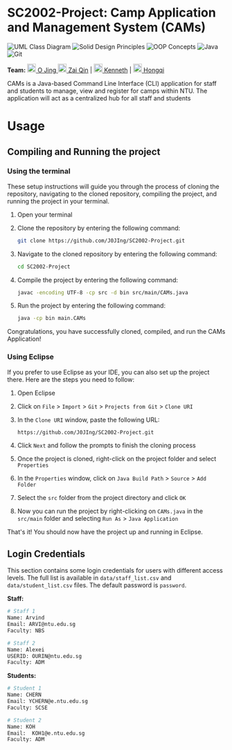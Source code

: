 # SC2002-Project: Camp Application and Management System (CAMs)

![UML Class Diagram](https://img.shields.io/badge/UML%20Class%20Diagram-1976D2?style=for-the-badge&logoColor=white)
![Solid Design Principles](https://img.shields.io/badge/SOLID%20Design%20Principles-C71A36?style=for-the-badge&logoColor=white)
![OOP Concepts](https://img.shields.io/badge/OOP%20Concepts-C71A36?style=for-the-badge&logoColor=white)
![Java](https://img.shields.io/badge/java-%23ED8B00.svg?style=for-the-badge&logo=java&logoColor=white)
![Git](https://img.shields.io/badge/git-%23F05033.svg?style=for-the-badge&logo=git&logoColor=white)

**Team:** 
[<img src="https://github.com/J0JIng.png" height="20" width="20" /> O Jing ](https://github.com/J0JIng)
[<img src="https://github.com/Zaiqin.png" height="20" width="20" /> Zai Qin](https://github.com/Zaiqin) |
[<img src="https://github.com/kyew003.png" height="20" width="20" /> Kenneth](https://github.com/kyew003) |
[<img src="https://github.com/sharpwoofer.png" height="20" width="20" /> Hongqi](https://github.com/sharpwoofer)

CAMs is a Java-based Command Line Interface (CLI) application for staff and students to manage, view and register for camps within NTU. The application will act as a centralized hub for all staff and students

# Usage

## Compiling and Running the project
### Using the terminal

These setup instructions will guide you through the process of cloning the repository, navigating to the cloned repository, compiling the project, and running the project in your terminal.

1. Open your terminal

2. Clone the repository by entering the following command:

   ```bash
   git clone https://github.com/J0JIng/SC2002-Project.git
   
   ```

3. Navigate to the cloned repository by entering the following command:

   ```bash
   cd SC2002-Project
   ```

4. Compile the project by entering the following command:

   ```bash
   javac -encoding UTF-8 -cp src -d bin src/main/CAMs.java
   ```

5. Run the project by entering the following command:

   ```bash
   java -cp bin main.CAMs
   ```

Congratulations, you have successfully cloned, compiled, and run the CAMs Application!

### Using Eclipse

If you prefer to use Eclipse as your IDE, you can also set up the project there. Here are the steps you need to follow:

1. Open Eclipse
2. Click on `File` > `Import` > `Git` > `Projects from Git` > `Clone URI`
3. In the `Clone URI` window, paste the following URL:

   ```bash
   https://github.com/J0JIng/SC2002-Project.git
   ```

4. Click `Next` and follow the prompts to finish the cloning process
5. Once the project is cloned, right-click on the project folder and select `Properties`
6. In the `Properties` window, click on `Java Build Path` > `Source` > `Add Folder`
7. Select the `src` folder from the project directory and click `OK`
8. Now you can run the project by right-clicking on `CAMs.java` in the `src/main` folder and selecting `Run As` > `Java Application`

That's it! You should now have the project up and running in Eclipse.

## Login Credentials

This section contains some login credentials for users with different access levels. The full list is available in `data/staff_list.csv` and `data/student_list.csv` files. The default password is `password`.

**Staff:**

```bash
# Staff 1
Name: Arvind
Email: ARVI@ntu.edu.sg
Faculty: NBS

# Staff 2
Name: Alexei
USERID: OURIN@ntu.edu.sg
Faculty: ADM
```

**Students:**

```bash
# Student 1
Name: CHERN
Email: YCHERN@e.ntu.edu.sg
Faculty: SCSE

# Student 2
Name: KOH
Email: 	KOH1@e.ntu.edu.sg
Faculty: ADM
```
